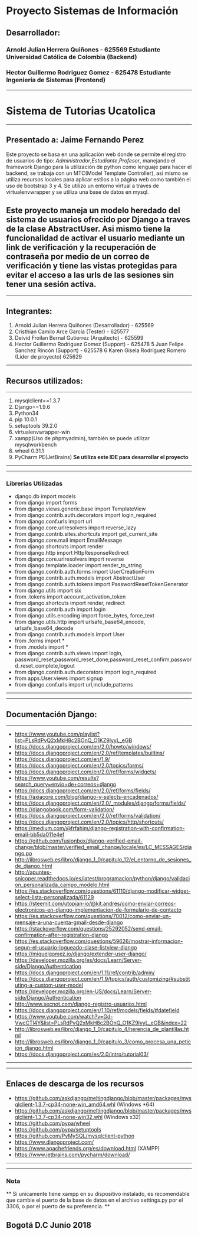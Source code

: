# Proyecto Sistemas de Información

## Desarrollador:
### Arnold Julian Herrera Quiñones - 625569 Estudiante Universidad Católica de Colombia (Backend)
### Hector Guillermo Rodriguez Gomez - 625478 Estudiante Ingeniería de Sistemas (Frontend)
---
# Sistema de Tutorias Ucatolica
---
Presentado a: Jaime Fernando Perez
---
Este proyecto se basa en una aplicación web donde se permite el registro de usuarios de tipo: *Administrador*,*Estudiante*,*Profesor*, manejando el framework Django para la utilización de python como lenguaje para hacer el backend, se trabaja con un MTC(Model Template Controller), así mismo se utiliza recursos locales para aplicar estilos a la página web como también el uso de bootstrap 3 y 4.
Se utilizo un entorno virtual a traves de virtualenvwrapper y se utiliza una base de datos en mysql.

Este proyecto maneja un modelo heredado del sistema de usuarios ofrecido por Django a traves de la clase AbstractUser. Asi mismo tiene la funcionalidad de activar el usuario mediante un link de verificación y la recuperación de contraseña por medio de un correo de verificación y tiene las vistas protegidas para evitar el acceso a las urls de las sesiones sin tener una sesión activa.
---
---
## Integrantes:
1. Arnold Julian Herrera Quiñones (Desarrollador) - 625569
2. Cristhian Camilo Arce García (Tester) - 625577
3. Deivid Froilan Bernal Gutierrez (Arquitecto) - 625599
4. Hector Guillermo Rodriguez Gomez (Support) - 625478
5 Juan Felipe Sanchez Rincón (Support) - 625578
6 Karen Gisela Rodríguez Romero (Líder de proyecto) 625629

---
## Recursos utilizados:
---
1. mysqlclient==1.3.7
2. Django==1.9.6
3. Python34
4. pip 10.0.1
5. setuptools 39.2.0
6. virtualenvwrapper-win
7. xampp(Uso de phpmyadmin), también se puede utilizar mysqlworkbench
8. wheel 0.31.1
9. PyCharm PE(JetBrains) **Se utiliza este IDE para desarrollar el proyecto**
---
---
### Librerias Utilizadas
* django.db import models
* from django import forms
* from django.views.generic.base import TemplateView
* from django.contrib.auth.decorators import login_required
* from django.conf.urls import url
* from django.core.urlresolvers import reverse_lazy
* from django.contrib.sites.shortcuts import get_current_site
* from django.core.mail import EmailMessage
* from django.shortcuts import render
* from django.http import HttpResponseRedirect
* from django.core.urlresolvers import reverse
* from django.template.loader import render_to_string
* from django.contrib.auth.forms import UserCreationForm
* from django.contrib.auth.models import AbstractUser
* from django.contrib.auth.tokens import PasswordResetTokenGenerator
* from django.utils import six
* from .tokens import account_activation_token
* from django.shortcuts import render, redirect
* from django.contrib.auth import login
* from django.utils.encoding import force_bytes, force_text
* from django.utils.http import urlsafe_base64_encode, urlsafe_base64_decode
* from django.contrib.auth.models import User
* from .forms import *
* from .models import *
* from django.contrib.auth.views import login, password_reset,password_reset_done,password_reset_confirm,password_reset_complete,logout
* from django.contrib.auth.decorators import login_required
* from apps.User.views import signup
* from django.conf.urls import url,include,patterns

---
---
## Documentación Django:
---
* <https://www.youtube.com/playlist?list=PLsRdPvQ2xMkH8c2BOnQ_O1KZ9lyyL_eGB>
* <https://docs.djangoproject.com/en/2.0/howto/windows/>
* <https://docs.djangoproject.com/en/2.0/ref/templates/builtins/>
* <https://docs.djangoproject.com/en/1.9/>
* <https://docs.djangoproject.com/en/2.0/topics/forms/>
* <https://docs.djangoproject.com/en/2.0/ref/forms/widgets/>
* <https://www.youtube.com/results?search_query=envio+de+correos+django>
* <https://docs.djangoproject.com/en/2.0/ref/forms/fields/>
* <https://axiacore.com/blog/django-y-selects-encadenados/>
* <https://docs.djangoproject.com/en/2.0/_modules/django/forms/fields/>
* <https://djangobook.com/form-validation/>
* <https://docs.djangoproject.com/en/2.0/ref/forms/validation/>
* <https://docs.djangoproject.com/en/2.0/topics/http/shortcuts/>
* <https://medium.com/@frfahim/django-registration-with-confirmation-email-bb5da011e4ef>
* <https://github.com/fusionbox/django-verified-email-change/blob/master/verified_email_change/locale/es/LC_MESSAGES/django.po>
* <http://librosweb.es/libro/django_1_0/capitulo_12/el_entorno_de_sesiones_de_django.html>
* <http://apuntes-snicoper.readthedocs.io/es/latest/programacion/python/django/validacion_personalizada_campo_modelo.html>
* <https://es.stackoverflow.com/questions/61110/django-modificar-widget-select-lista-personalizada/61129>
* <https://steemit.com/utopian-io/@kit.andres/como-enviar-correos-electronicos-en-django-implementacion-de-formulario-de-contacto>
* <https://es.stackoverflow.com/questions/70012/como-enviar-un-mensaje-a-una-cuenta-gmail-desde-django>
* <https://stackoverflow.com/questions/25292052/send-email-confirmation-after-registration-django>
* <https://es.stackoverflow.com/questions/59626/mostrar-informacion-segun-el-usuario-logueado-clase-listview-django>
* <https://miguelgomez.io/django/extender-user-django/>
* <https://developer.mozilla.org/es/docs/Learn/Server-side/Django/Authentication>
* <https://docs.djangoproject.com/en/1.11/ref/contrib/admin/>
* <https://docs.djangoproject.com/en/1.9/topics/auth/customizing/#substituting-a-custom-user-model>
* <https://developer.mozilla.org/en-US/docs/Learn/Server-side/Django/Authentication>
* <http://www.secnot.com/django-registro-usuarios.html>
* <https://docs.djangoproject.com/en/1.10/ref/models/fields/#datefield>
* <https://www.youtube.com/watch?v=Gd-VwcCTl4Y&list=PLsRdPvQ2xMkH8c2BOnQ_O1KZ9lyyL_eGB&index=22>
* <http://librosweb.es/libro/django_1_0/capitulo_4/herencia_de_plantillas.html>
* <http://librosweb.es/libro/django_1_0/capitulo_3/como_procesa_una_peticion_django.html>
* <https://docs.djangoproject.com/es/2.0/intro/tutorial03/>
---
---
## Enlaces de descarga de los recursos
* <https://github.com/askdjango/meltingdjango/blob/master/packages/mysqlclient-1.3.7-cp34-none-win_amd64.whl> (Windows *64)
* <https://github.com/askdjango/meltingdjango/blob/master/packages/mysqlclient-1.3.7-cp34-none-win32.whl> (Windows x32)
* <https://github.com/pypa/wheel>
* <https://github.com/pypa/setuptools>
* <https://github.com/PyMySQL/mysqlclient-python>
* <https://www.djangoproject.com/>
* <https://www.apachefriends.org/es/download.html> (XAMPP)
* <https://www.jetbrains.com/pycharm/download/>
---
---
### **Nota**
** Si unicamente tiene xampp en su dispositivo instalado, es recomendable que cambie el puerto de la base de datos en el archivo settings.py por el 3306, o por el puerto de su preferencia. **
## Bogotá D.C Junio 2018 